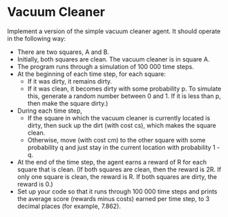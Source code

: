 # Vacuum Cleaner

Implement a version of the simple vacuum cleaner agent. It should operate in the following way:

- There are two squares, A and B.
- Initially, both squares are clean. The vacuum cleaner is in square A.
- The program runs through a simulation of 100 000 time steps.
- At the beginning of each time step, for each square:
    - If it was dirty, it remains dirty.
    - If it was clean, it becomes dirty with some probability p. To simulate this, generate a random number between 0 and 1. If it is less than p, then make the square dirty.)
- During each time step,
    - If the square in which the vacuum cleaner is currently located is dirty, then suck up the dirt (with cost cs), which makes the square clean.
    - Otherwise, move (with cost cm) to the other square with some probability q and just stay in the current location with probability 1 - q.
- At the end of the time step, the agent earns a reward of R for each square that is clean. (If both squares are clean, then the reward is 2R. If only one square is clean, the reward is R. If both squares are dirty, the reward is 0.)
- Set up your code so that it runs through 100 000 time steps and prints the average score (rewards minus costs) earned per time step, to 3 decimal places (for example, 7.862).
